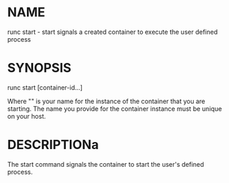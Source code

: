 # NAME
   runc start - start signals a created container to execute the user defined process

# SYNOPSIS
   runc start <container-id> [container-id...]

Where "<container-id>" is your name for the instance of the container that you
are starting. The name you provide for the container instance must be unique on
your host.

# DESCRIPTIONa
   The start command signals the container to start the user's defined process.
